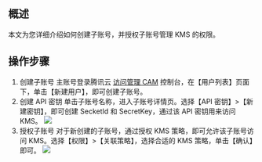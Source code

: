 ## 概述
本文为您详细介绍如何创建子账号，并授权子账号管理 KMS 的权限。





## 操作步骤
1. 创建子账号
主账号登录腾讯云 [访问管理 CAM](https://console.cloud.tencent.com/cam) 控制台，在【用户列表】页面下，单击【新建用户】，即可创建子账号。
2. 创建 API 密钥
单击子账号名称，进入子账号详情页。选择【API 密钥】>【新建密钥】，即可创建 SecketId 和 SecretKey，通过该 API 密钥用来访问 KMS。
![](https://main.qcloudimg.com/raw/ac96f4b2db57dbf6f4d6994444b7b79b.jpg)
3. 授权子账号
对于新创建的子账号，通过授权 KMS 策略，即可允许该子账号访问 KMS。选择【权限】>【关联策略】，选择合适的 KMS 策略，单击【确认】即可。
![](https://main.qcloudimg.com/raw/995588ffbbf93bfd23c9996320618777.jpg)
